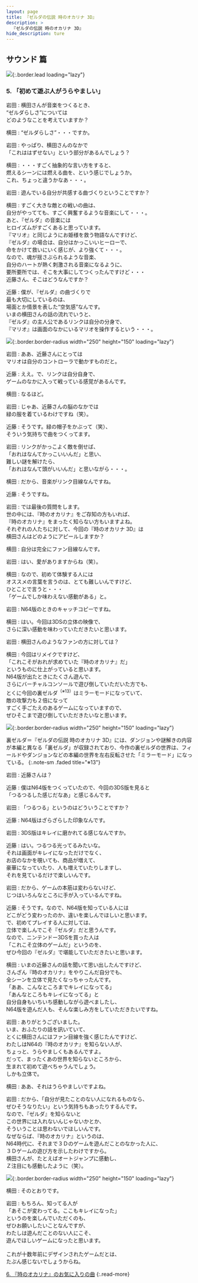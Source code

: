 ```yaml
---
layout: page
title: 『ゼルダの伝説 時のオカリナ 3D』
description: >
  『ゼルダの伝説 時のオカリナ 3D』
hide_description: ture
---
```


## サウンド 篇

![](/others/interviews/jp/3ds/aqej/vol1/img/mainvisual5.jpg){:.border.lead loading="lazy"}

### 5. 「初めて遊ぶ人がうらやましい」

岩田
: 横田さんが音楽をつくるとき、<br>“ゼルダらしさ”については<br>どのようなことを考えていますか？

横田
: “ゼルダらしさ”・・・ですか。

岩田
: やっぱり、横田さんのなかで<br>「これははずせない」という部分があるんでしょう？

横田
: ・・・すごく抽象的な言い方をすると、<br>燃えるシーンには燃える曲を、という感じでしょうか。<br>これ、ちょっと違うかなあ・・・。

岩田
: 遊んでいる自分が共感する曲づくりということですか？

横田
: すごく大きな敵との戦いの曲は、<br>自分がやってても、すごく興奮するような音楽にして・・・。<br>あと、『ゼルダ』の音楽には<br>ヒロイズムがすごくあると思っています。<br>『マリオ』と同じようにお姫様を救う物語なんですけど、<br>『ゼルダ』の場合は、自分はかっこいいヒーローで、<br>命をかけて救いにいく感じが、より強くて・・・。<br>なので、魂が揺さぶられるような音楽、<br>自分のハートが熱く刺激される音楽になるように、<br>要所要所では、そこを大事にしてつくったんですけど・・・<br>近藤さん、そこはどうなんですか？

近藤
: 僕が、『ゼルダ』の曲づくりで<br>最も大切にしているのは、<br>場面とか情景を表した“空気感”なんです。<br>いまの横田さんの話の流れでいうと、<br>『ゼルダ』の主人公であるリンクは自分の分身で、<br>『マリオ』は画面のなかにいるマリオを操作するという・・・。

![](/others/interviews/jp/3ds/aqej/vol1/img/photo12.jpg){:.border.border-radius width="250" height="150"  loading="lazy"}

岩田
: ああ、近藤さんにとっては<br>マリオは自分のコントローラで動かすものだと。

近藤
: ええ。で、リンクは自分自身で、<br>ゲームのなかに入って戦っている感覚があるんです。

横田
: なるほど。

岩田
: じゃあ、近藤さんの脳のなかでは<br>緑の服を着ているわけですね（笑）。

近藤
: そうです。緑の帽子をかぶって（笑）、<br>そういう気持ちで曲をつくってます。

岩田
: リンクがかっこよく敵を倒せば、<br>「おれはなんてかっこいいんだ」と思い、<br>難しい謎を解けたら、<br>「おれはなんて頭がいいんだ」と思いながら・・・。

横田
: だから、音楽がリンク目線なんですね。

近藤
: そうですね。

岩田
: では最後の質問をします。<br>世の中には、『時のオカリナ』をご存知の方もいれば、<br>『時のオカリナ』をまったく知らない方もいますよね。<br>それぞれの人たちに対して、今回の『時のオカリナ 3D』は<br>横田さんはどのようにアピールしますか？

横田
: 自分は完全にファン目線なんです。

岩田
: はい、愛がありますからね（笑）。

横田
: なので、初めて体験する人には<br>オススメの言葉を言うのは、とても難しいんですけど、<br>ひとことで言うと・・・<br>「ゲームでしか味わえない感動がある」と。

岩田
: N64版のときのキャッチコピーですね。

横田
: はい。今回は3DSの立体の映像で、<br>さらに深い感動を味わっていただきたいと思います。

岩田
: 横田さんのようなファンの方に対しては？

横田
: 今回はリメイクですけど、<br>「これこそがおれが求めていた『時のオカリナ』だ」<br>というものに仕上がっていると思います。<br>N64版が出たときにたくさん遊んで、<br>さらにバーチャルコンソールで遊び倒していただいた方でも、<br>とくに今回の裏ゼルダ<sup>（※13）</sup>はミラーモードになっていて、<br>敵の攻撃力も２倍になって<br>すごく手ごたえのあるゲームになっていますので、<br>ぜひそこまで遊び倒していただきたいなと思います。

![](/others/interviews/jp/3ds/aqej/vol1/img/photo13.jpg){:.border.border-radius width="250" height="150"  loading="lazy"}

裏ゼルダ＝『ゼルダの伝説 時のオカリナ 3D』には、ダンジョンや謎解きの内容が本編と異なる「裏ゼルダ」が収録されており、今作の裏ゼルダの世界は、フィールドやダンジョンなどの本編の世界を左右反転させた「ミラーモード」になっている。
{:.note-sm .faded title="※13"}

岩田
: 近藤さんは？

近藤
: 僕はN64版をつくっていたので、今回の3DS版を見ると<br>「つるつるした感じだなあ」と感じるんです。

岩田
: 「つるつる」というのはどういうことですか？

近藤
: N64版はざらざらした印象なんです。

岩田
: 3DS版はキレイに磨かれてる感じなんですか。

近藤
: はい。つるつる光ってるみたいな。<br>それは画面がキレイになっただけでなく、<br>お店のなかを覗いても、商品が増えて、<br>豪華になっていたり、人も増えていたりしますし、<br>それを見ているだけで楽しいんです。

岩田
: だから、ゲームの本筋は変わらないけど、<br>じつはいろんなところに手が入っているんですね。

近藤
: そうです。なので、N64版を知っている人には<br>どこがどう変わったのか、違いを楽しんでほしいと思います。<br>で、初めてプレイする人に対しては、<br>立体で楽しんでこそ『ゼルダ』だと思うんです。<br>なので、ニンテンドー3DSを買った人は<br>「これこそ立体のゲームだ」というのを、<br>ぜひ今回の『ゼルダ』で堪能していただきたいと思います。

横田
: いまの近藤さんの話を聞いて思い出したんですけど、<br>さんざん『時のオカリナ』をやりこんだ自分でも、<br>全シーンを立体で見たくなっちゃったんです。<br>「ああ、こんなところまでキレイになってる」<br>「あんなところもキレイになってる」と<br>自分自身もいちいち感動しながら遊べましたし、<br>N64版を遊んだ人も、そんな楽しみ方をしていただきたいですね。

岩田
: ありがとうございました。<br>いま、おふたりの話を訊いていて、<br>とくに横田さんにはファン目線を強く感じたんですけど、<br>わたしはN64の『時のオカリナ』を知らない人が、<br>ちょっと、うらやましくもあるんですよ。<br>だって、まったくあの世界を知らないところから、<br>生まれて初めて遊べちゃうんでしょう。<br>しかも立体で。

横田
: ああ、それはうらやましいですよね。

岩田
: だから、「自分が見たことのない人になれるものなら、<br>ぜひそうなりたい」という気持ちもあったりするんです。<br>なので、『ゼルダ』を知らないと<br>この世界には入れないんじゃないかとか、<br>そういうことは思わないでほしいんです。<br>なぜならば、『時のオカリナ』というのは、<br>N64時代に、それまで３Ｄのゲームを遊んだことのなかった人に、<br>３Ｄゲームの遊び方を示したわけですから。<br>横田さんが、たとえばオートジャンプに感動し、<br>Ｚ注目にも感動したように（笑）。

![](/others/interviews/jp/3ds/aqej/vol1/img/photo15.jpg){:.border.border-radius width="250" height="150"  loading="lazy"}

横田
: そのとおりです。

岩田
: もちろん、知ってる人が<br>「あそこが変わってる。ここもキレイになった」<br>というのを楽しんでいただくのも、<br>ぜひお願いしたいことなんですが、<br>わたしは遊んだことのない人にこそ、<br>遊んでほしいゲームになったと思います。<br><br>これが十数年前にデザインされたゲームだとは、<br>たぶん感じないでしょうからね。

[6. 『時のオカリナ』のお気に入りの曲](6.md)
{:.read-more}
